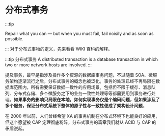 # 分布式事务

:::tip <a/>

Repair what you can — but when you must fail, fail noisily and as soon as possible.

:::
对于分布式事物的定义，先来看看 WIKI 百科的解释。

:::tip 分布式事务
A distributed transaction is a database transaction in which two or more network hosts are involved.
:::

提及事务，最早是指涉及操作多个资源的数据库事务问题，不过随着 SOA、微服务架构逐渐流行之后，分布式事务的概念也被泛化，事务的处理已经不再局限在数据库范围内，所有需要保证数据一致性的应用场景，包括但不限于缓存、消息队列、分布式存储、多个微服务之下的业务一致性处理等等都需要用到事务进行处理。**如果事务的影响只局限在本地，如何实现事务仅是个编码问题，但如果涉及了多个服务，保证分布式系统下整体的原子性与一致性便成了架构设计问题**。

在 2000 年以前，人们曾经希望 XA 的事务机制在分布式环境下也能良好的应用，但这个愿望被 CAP 定理彻底粉碎，分布式事务的篇章我们就从 ACID 与 CAP 的矛盾说起。